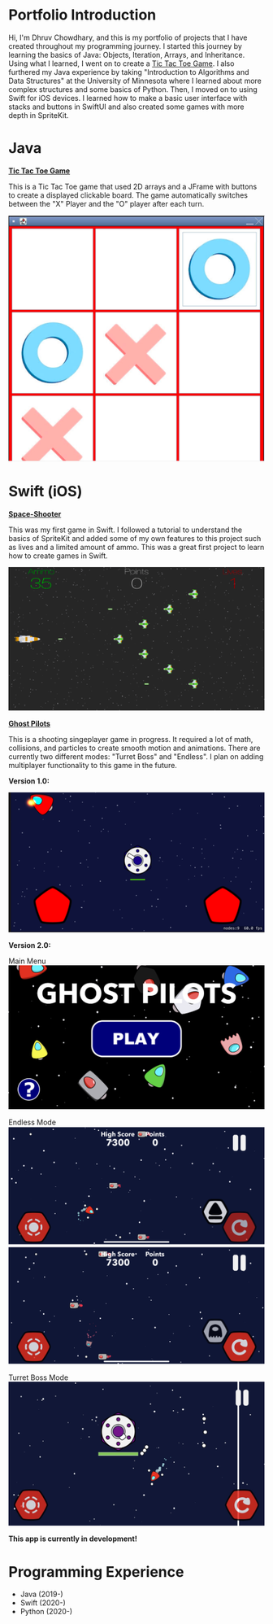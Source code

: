 # Portfolio Introduction
Hi, I'm Dhruv Chowdhary, and this is my portfolio of projects that I have created throughout my programming journey. I started this journey by learning the basics of Java: Objects, Iteration, Arrays, and Inheritance. Using what I learned, I went on to create a [Tic Tac Toe Game](#Java). I also furthered my Java experience by taking "Introduction to Algorithms and Data Structures" at the University of Minnesota where I learned about more complex structures and some basics of Python. Then, I moved on to using Swift for iOS devices. I learned how to make a basic user interface with stacks and buttons in SwiftUI and also created some games with more depth in SpriteKit.


# Java 
[**Tic Tac Toe Game**](https://github.com/1201dc/Tic-Tac-Toe.git)

This is a Tic Tac Toe game that used 2D arrays and a JFrame with buttons to create a displayed clickable board. The game automatically switches between the "X" Player and the "O" player after each turn. 

![Screenshot](Tic-Tac-Toe_Example.png)


# Swift (iOS) 
[**Space-Shooter**](https://github.com/1201dc/Space-Shooter)

This was my first game in Swift. I followed a tutorial to understand the basics of SpriteKit and added some of my own features to this project such as lives and a limited amount of ammo. This was a great first project to learn how to create games in Swift.

![Screenshot](Space-Shooter_Example.png)


[**Ghost Pilots**](https://github.com/1201dc/Ghost-Pilots)

This is a shooting singeplayer game in progress. It required a lot of math, collisions, and particles to create smooth motion and animations. There are currently two different modes: "Turret Boss" and "Endless". I plan on adding multiplayer functionality to this game in the future. 

**Version 1.0:**

![Screenshot](APBO_Example.png)

**Version 2.0:**

Main Menu
<img src="GhostPilotsTitle.png" width="700">

Endless Mode
<img src="GhostPilots1.png" width="700">
<img src="GhostPilots2.png" width="700">

Turret Boss Mode
![Screenshot](GhostPilotsTurretBoss.png)

**This app is currently in development!**

# Programming Experience
* Java (2019-)
* Swift (2020-)
* Python (2020-)

